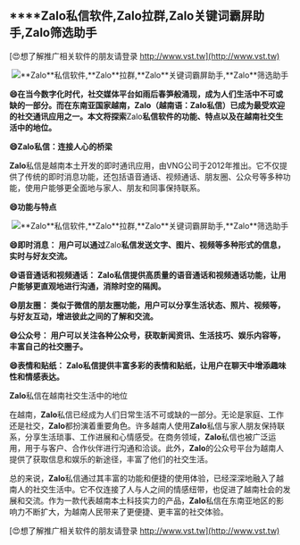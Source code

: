 ## ****Zalo**私信软件,**Zalo**拉群,**Zalo**关键词霸屏助手,**Zalo**筛选助手**

[😍想了解推广相关软件的朋友请登录 http://www.vst.tw](http://www.vst.tw)

 <center><img src="https://vst.tw/MP4/tuiguang/png/7.png" alt="**Zalo**私信软件,**Zalo**拉群,**Zalo**关键词霸屏助手,**Zalo**筛选助手"></center>

**😄在当今数字化时代，社交媒体平台如雨后春笋般涌现，成为人们生活中不可或缺的一部分。而在东南亚国家越南，**Zalo**（越南语：**Zalo**私信）已成为最受欢迎的社交通讯应用之一。本文将探索**Zalo**私信软件的功能、特点以及在越南社交生活中的地位。**

**😄**Zalo**私信：连接人心的桥梁**

**Zalo**私信是越南本土开发的即时通讯应用，由VNG公司于2012年推出。它不仅提供了传统的即时消息功能，还包括语音通话、视频通话、朋友圈、公众号等多种功能，使用户能够更全面地与家人、朋友和同事保持联系。

**😄功能与特点**

 <center><img src="https://vst.tw/MP4/tuiguang/png/8.png" alt="**Zalo**私信软件,**Zalo**拉群,**Zalo**关键词霸屏助手,**Zalo**筛选助手"></center>

**😄即时消息： 用户可以通过**Zalo**私信发送文字、图片、视频等多种形式的信息，实时与好友交流。**

**😄语音通话和视频通话： **Zalo**私信提供高质量的语音通话和视频通话功能，让用户能够更直观地进行沟通，消除时空的隔阂。**

**😄朋友圈： 类似于微信的朋友圈功能，用户可以分享生活状态、照片、视频等，与好友互动，增进彼此之间的了解和交流。**

**😄公众号： 用户可以关注各种公众号，获取新闻资讯、生活技巧、娱乐内容等，丰富自己的社交圈子。**

**😄表情和贴纸： **Zalo**私信提供丰富多彩的表情和贴纸，让用户在聊天中增添趣味性和情感表达。**

**Zalo**私信在越南社交生活中的地位

在越南，**Zalo**私信已经成为人们日常生活不可或缺的一部分。无论是家庭、工作还是社交，**Zalo**都扮演着重要角色。许多越南人使用**Zalo**私信与家人朋友保持联系，分享生活琐事、工作进展和心情感受。在商务领域，**Zalo**私信也被广泛运用，用于与客户、合作伙伴进行沟通和洽谈。此外，**Zalo**的公众号平台为越南人提供了获取信息和娱乐的新途径，丰富了他们的社交生活。

总的来说，**Zalo**私信通过其丰富的功能和便捷的使用体验，已经深深地融入了越南人的社交生活中。它不仅连接了人与人之间的情感纽带，也促进了越南社会的发展和交流。作为一款代表越南本土科技实力的产品，**Zalo**私信在东南亚地区的影响力不断扩大，为越南人民带来了更便捷、更丰富的社交体验。

[😍想了解推广相关软件的朋友请登录 http://www.vst.tw](http://www.vst.tw)



